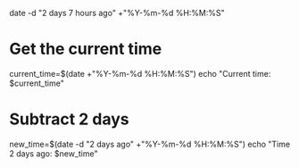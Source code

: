 date -d "2 days 7 hours ago" +"%Y-%m-%d %H:%M:%S"

# Get the current time
current_time=$(date +"%Y-%m-%d %H:%M:%S")
echo "Current time: $current_time"

# Subtract 2 days
new_time=$(date -d "2 days ago" +"%Y-%m-%d %H:%M:%S")
echo "Time 2 days ago: $new_time"



